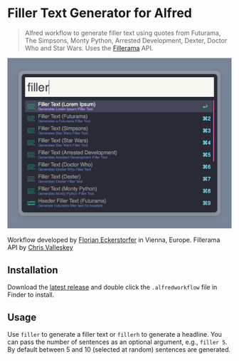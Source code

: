 Filler Text Generator for Alfred
================================

> Alfred workflow to generate filler text using quotes from Futurama, The Simpsons, Monty Python, Arrested Development,
Dexter, Doctor Who and Star Wars. Uses the [Fillerama](http://chrisvalleskey.com/fillerama/) API.

![Fillerama workflow for Alfred](https://raw.githubusercontent.com/florianeckerstorfer/alfred-fillerama/master/screenshot.png)

Workflow developed by [Florian Eckerstorfer](https://florian.ec) in Vienna, Europe. Fillerama API by [Chris Valleskey](http://chrisvalleskey.com)

Installation
------------

Download the [latest release](https://github.com/florianeckerstorfer/alfred-fillerama/releases) and double click the
`.alfredworkflow` file in Finder to install.


Usage
-----

Use `filler` to generate a filler text or `fillerh` to generate a headline. You can pass the number of sentences as an
optional argument, e.g., `filler 5`. By default between 5 and 10 (selected at random) sentences are generated.

